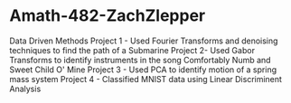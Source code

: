 # Amath-482-ZachZlepper
 Data Driven Methods
Project 1 - Used Fourier Transforms and denoising techniques to find the path of a Submarine
Project 2- Used Gabor Transforms to identify instruments in the song Comfortably Numb and Sweet Child O' Mine 
Project 3 - Used PCA to identify motion of a spring mass system
Project 4 - Classified MNIST data using Linear Discriminent Analysis
